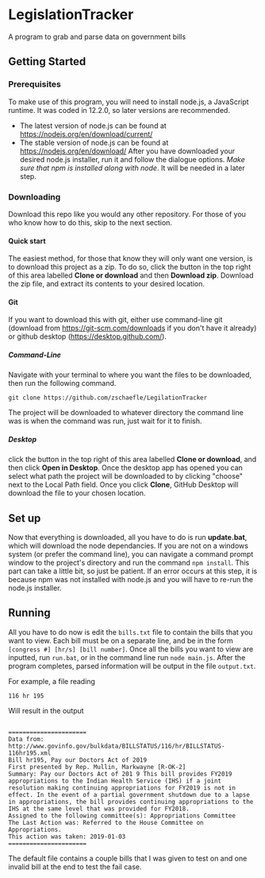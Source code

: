 # LegislationTracker
A program to grab and parse data on government bills

## Getting Started

### Prerequisites

To make use of this program, you will need to install node.js, a JavaScript runtime. It was coded in 12.2.0, so later versions are recommended.
* The latest version of node.js can be found at https://nodejs.org/en/download/current/
* The stable version of node.js can be found at https://nodejs.org/en/download/
After you have downloaded your desired node.js installer, run it and follow the dialogue options. _Make sure that npm is installed along with node_. It will be needed in a later step.

### Downloading
Download this repo like you would any other repository. For those of you who know how to do this, skip to the next section.

#### Quick start
The easiest method, for those that know they will only want one version, is to download this project as a zip. To do so, click the button in the top right of this area labelled **Clone or download** and then **Download zip**. Download the zip file, and extract its contents to your desired location.

#### Git
If you want to download this with git, either use command-line git (download from https://git-scm.com/downloads if you don't have it already) or github desktop (https://desktop.github.com/).

##### Command-Line
Navigate with your terminal to where you want the files to be downloaded, then run the following command.
```
git clone https://github.com/zschaefle/LegilationTracker
```
The project will be downloaded to whatever directory the command line was is when the command was run, just wait for it to finish.

##### Desktop
click the button in the top right of this area labelled **Clone or download**, and then click **Open in Desktop**. Once the desktop app has opened you can select what path the project will be downloaded to by clicking "choose" next to the Local Path field. Once you click **Clone**, GitHub Desktop will download the file to your chosen location.

## Set up

Now that everything is downloaded, all you have to do is run **update.bat**, which will download the node dependancies. If you are not on a windows system (or prefer the command line), you can navigate a command prompt window to the project's directory and run the command `npm install`. This part can take a little bit, so just be patient. If an error occurs at this step, it is because npm was not installed with node.js and you will have to re-run the node.js installer.

## Running

All you have to do now is edit the `bills.txt` file to contain the bills that you want to view. Each bill must be on a separate line, and be in the form `[congress #] [hr/s] [bill number]`. Once all the bills you want to view are inputted, run `run.bat`, or in the command line run `node main.js`. After the program completes, parsed information will be output in the file `output.txt`.

For example, a file reading
```
116 hr 195
```
Will result in the output
```

======================
Data from: http://www.govinfo.gov/bulkdata/BILLSTATUS/116/hr/BILLSTATUS-116hr195.xml
Bill hr195, Pay our Doctors Act of 2019
First presented by Rep. Mullin, Markwayne [R-OK-2]
Summary: Pay our Doctors Act of 201 9 This bill provides FY2019 appropriations to the Indian Health Service (IHS) if a joint resolution making continuing appropriations for FY2019 is not in effect. In the event of a partial government shutdown due to a lapse in appropriations, the bill provides continuing appropriations to the IHS at the same level that was provided for FY2018.  
Assigned to the following committee(s): Appropriations Committee
The Last Action was: Referred to the House Committee on Appropriations.
This action was taken: 2019-01-03
======================

```

The default file contains a couple bills that I was given to test on and one invalid bill at the end to test the fail case.
